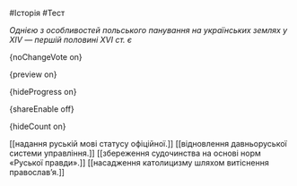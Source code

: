 #Історія #Тест

*Однією з особливостей польського панування на українських землях у ХІV — першій половині ХVІ ст. є*

{noChangeVote on}

{preview on}

{hideProgress on}

{shareEnable off}

{hideCount on}

[[надання руській мові статусу офіційної.]]
[[відновлення давньоруської системи управління.]]
[[збереження судочинства на основі норм «Руської правди».]]
[[насадження католицизму шляхом витіснення православ’я.]]
